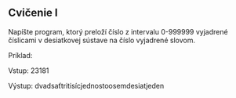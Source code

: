## Cvičenie I

Napíšte program, ktorý preloží číslo z intervalu 0-999999 vyjadrené číslicami v desiatkovej sústave na číslo vyjadrené slovom.

Príklad:

Vstup: 23181

Výstup: dvadsaťtritisícjednostoosemdesiatjeden
